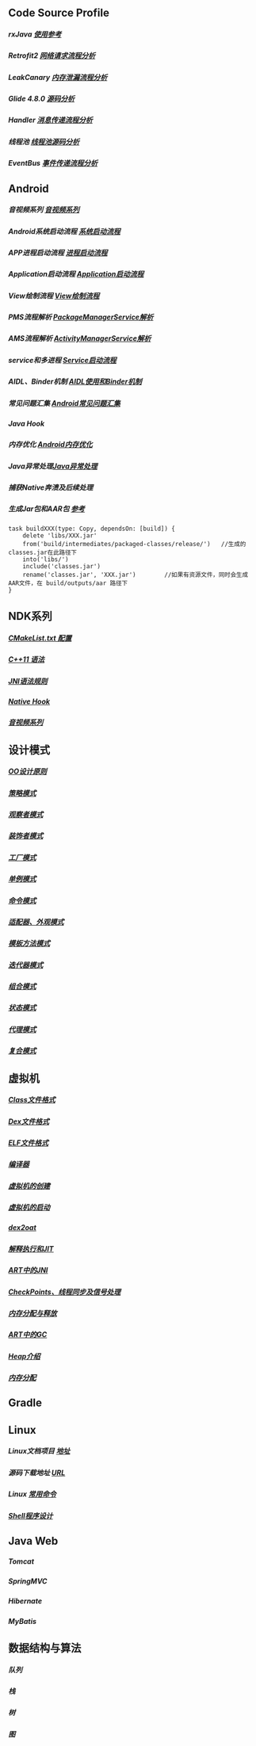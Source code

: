 ## Code Source Profile

##### rxJava [使用参考](https://www.jianshu.com/p/9561ebdc5c0b)

##### Retrofit2 [网络请求流程分析](profile/Retrofit2.md)

##### LeakCanary [内存泄漏流程分析](profile/LeakCanary.md)

##### Glide 4.8.0 [源码分析](profile/Glide.md)

##### Handler [消息传递流程分析](profile/Handler.md)

##### 线程池 [线程池源码分析](profile/ThreadPool.md)

##### EventBus [事件传递流程分析](profile/EventBus.md)

## Android

##### 音视频系列 [音视频系列]()

##### Android系统启动流程 [系统启动流程](profile/Android/Android系统启动流程.md)

##### APP进程启动流程 [进程启动流程](profile/Android/App进程启动流程.md)

##### Application启动流程 [Application启动流程](profile/Android/Application启动流程.md)

##### View绘制流程 [View绘制流程](profile/Android/View绘制流程.md)

##### PMS流程解析 [PackageManagerService解析]()

##### AMS流程解析 [ActivityManagerService解析](与SystemServer进程强相关)

##### service和多进程 [Service启动流程](profile/Android/Service和多进程.md)

##### AIDL、Binder机制 [AIDL使用和Binder机制](profile/Android/AIDL使用和Binder机制.md)

##### 常见问题汇集 [Android常见问题汇集]()

##### Java Hook []()

##### 内存优化 [Android内存优化](profile/Android/内存优化.md)

##### Java异常处理[Java异常处理](profile/Android/Java异常处理.md)

##### 捕获Native奔溃及后续处理[]()

##### 生成Jar包和AAR包 [参考](https://blog.51cto.com/1206995290qq/2331959)
    
    task buildXXX(type: Copy, dependsOn: [build]) {
        delete 'libs/XXX.jar'
        from('build/intermediates/packaged-classes/release/')   //生成的classes.jar在此路径下
        into('libs/')
        include('classes.jar')
        rename('classes.jar', 'XXX.jar')        //如果有资源文件，同时会生成AAR文件，在 build/outputs/aar 路径下
    }

## NDK系列

##### [CMakeList.txt 配置](profile/NDK/CMakeList配置.md)

##### [C++11 语法](profile/NDK/C++11语法介绍.md)

##### [JNI语法规则](profile/NDK/JNI语法.md)

##### [Native Hook]()

##### [音视频系列]()

## 设计模式

##### [OO设计原则](profile/设计模式/OO设计原则.md)

##### [策略模式](profile/设计模式/策略模式.md)

##### [观察者模式](profile/设计模式/观察者模式.md)

##### [装饰者模式](profile/设计模式/装饰者模式.md)

##### [工厂模式](profile/设计模式/工厂模式.md)

##### [单例模式](profile/设计模式/单例模式.md)

##### [命令模式](profile/设计模式/命令模式.md)

##### [适配器、外观模式](profile/设计模式/适配器模式.md)

##### [模板方法模式](profile/设计模式/模板方法模式.md)

##### [迭代器模式](profile/设计模式/迭代器模式.md)

##### [组合模式](profile/设计模式/迭代器模式.md)

##### [状态模式](profile/设计模式/状态模式.md)

##### [代理模式](profile/设计模式/代理模式.md)

##### [复合模式](profile/设计模式/复合模式.md)

## 虚拟机

##### [Class文件格式](profile/虚拟机/Class文件格式/Class文件格式.md)

##### [Dex文件格式](profile/虚拟机/Dex文件格式/Dex文件格式.md)

##### [ELF文件格式](profile/虚拟机/ELF文件格式/ELF文件格式.md)

##### [编译器](profile/虚拟机/编译器.md)

##### [虚拟机的创建](profile/虚拟机/虚拟机的创建.md)

##### [虚拟机的启动](profile/虚拟机/虚拟机的启动.md)

##### [dex2oat](profile/虚拟机/dex2oat.md)

##### [解释执行和JIT](profile/虚拟机/解释执行和JIT.md)

##### [ART中的JNI](profile/虚拟机/ART中的JNI.md)

##### [CheckPoints、线程同步及信号处理](profile/虚拟机/线程同步.md)

##### [内存分配与释放](profile/虚拟机/内存分配与释放.md)

##### [ART中的GC](profile/虚拟机/ART中的GC.md)

##### [Heap介绍](profile/虚拟机/Heap.md)

##### [内存分配](profile/虚拟机/内存分配.md)

## Gradle

## Linux

##### Linux文档项目 [地址](http://www.tldp.org)

##### 源码下载地址 [URL](https://www.wrox.com/go/downloadcode)

##### Linux [常用命令](profile/Linux/linux_command.md)

##### [Shell程序设计](profile/Linux/Shell程序设计.md)

## Java Web 

##### Tomcat

##### SpringMVC

##### Hibernate

##### MyBatis

## 数据结构与算法

##### 队列

##### 栈

##### 树

##### 图
